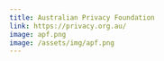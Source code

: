 ```yaml
---
title: Australian Privacy Foundation
link: https://privacy.org.au/
image: apf.png
image: /assets/img/apf.png
---
```

